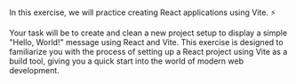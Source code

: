 In this exercise, we will practice creating React applications using Vite. ⚡️

Your task will be to create and clean a new project setup to display a simple "Hello, World!" message using React and Vite. This exercise is designed to familiarize you with the process of setting up a React project using Vite as a build tool, giving you a quick start into the world of modern web development.
